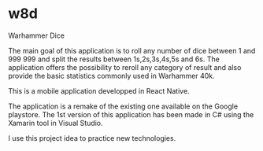 # w8d
Warhammer Dice

The main goal of this application is to roll any number of dice between 1 and 999 999 and split the results between 1s,2s,3s,4s,5s and 6s. 
The application offers the possibility to reroll any category of result and also provide the basic statistics commonly used in Warhammer 40k.

This is a mobile application developped in React Native. 

The application is a remake of the existing one available on the Google playstore.
The 1st version of this application has been made in C# using the Xamarin tool in Visual Studio.

I use this project idea to practice new technologies.
